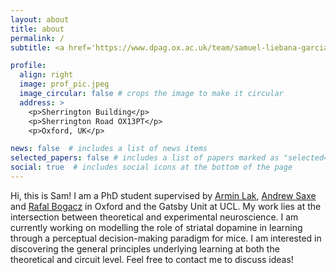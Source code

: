 ```yaml
---
layout: about
title: about
permalink: /
subtitle: <a href='https://www.dpag.ox.ac.uk/team/samuel-liebana-garcia'>DPAG, University of Oxford</a>

profile:
  align: right
  image: prof_pic.jpeg
  image_circular: false # crops the image to make it circular
  address: >
    <p>Sherrington Building</p>
    <p>Sherrington Road OX13PT</p>
    <p>Oxford, UK</p>

news: false  # includes a list of news items
selected_papers: false # includes a list of papers marked as "selected={true}"
social: true  # includes social icons at the bottom of the page
---
```


Hi, this is Sam! I am a PhD student supervised by [Armin Lak](https://www.dpag.ox.ac.uk/team/armin-lak), [Andrew Saxe](https://www.sainsburywellcome.org/web/people/andrew-saxe) and [Rafal Bogacz](https://www.mrcbndu.ox.ac.uk/people/prof-rafal-bogacz) in Oxford and the Gatsby Unit at UCL. My work lies at the intersection between theoretical and experimental neuroscience. I am currently working on modelling the role of striatal dopamine in learning through a perceptual decision-making paradigm for mice. I am interested in discovering the general principles underlying learning at both the theoretical and circuit level. Feel free to contact me to discuss ideas!

